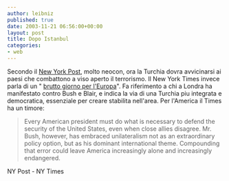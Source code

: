 ```yaml
---
author: leibniz
published: true
date: 2003-11-21 06:56:00+00:00
layout: post
title: Dopo Istanbul 
categories:
- web
---
```

  
Secondo il  [ New York Post](http://www.nypost.com/postopinion/editorial/11389.htm), molto neocon, ora la Turchia dovra avvicinarsi ai paesi che combattono a viso aperto il terrorismo. Il New York Times invece parla di un " [ brutto giorno per l'Europa](http://www.nytimes.com/2003/11/21/opinion/21FRI1.html)". Fa riferimento a chi a Londra ha manifestato contro Bush e Blair, e indica la via di una Turchia piu integrata e democratica, essenziale per creare stabilita nell'area. Per l'America il Times ha un timore:  

>  
> 
>   Every American president must do what is necessary to defend the security of the United States, even when close allies disagree. Mr. Bush, however, has embraced unilateralism not as an extraordinary policy option, but as his dominant international theme. Compounding that error could leave America increasingly alone and increasingly endangered.

  NY Post - NY Times
